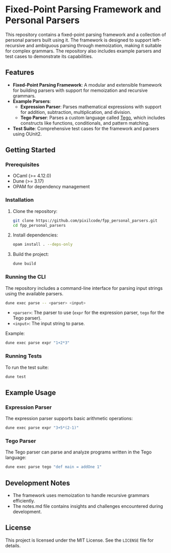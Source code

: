 # Fixed-Point Parsing Framework and Personal Parsers

This repository contains a fixed-point parsing framework and a collection of personal parsers built using it. The framework is designed to support left-recursive and ambiguous parsing through memoization, making it suitable for complex grammars. The repository also includes example parsers and test cases to demonstrate its capabilities.

## Features

- **Fixed-Point Parsing Framework**: A modular and extensible framework for building parsers with support for memoization and recursive grammars.
- **Example Parsers**:
  - **Expression Parser**: Parses mathematical expressions with support for addition, subtraction, multiplication, and division.
  - **Tego Parser**: Parses a custom language called [Tego](https://github.com/pixilcode/tego-lang), which includes constructs like functions, conditionals, and pattern matching.
- **Test Suite**: Comprehensive test cases for the framework and parsers using OUnit2.

## Getting Started

### Prerequisites

- OCaml (>= 4.12.0)
- Dune (>= 3.17)
- OPAM for dependency management

### Installation

1. Clone the repository:
   ```bash
   git clone https://github.com/pixilcode/fpp_personal_parsers.git
   cd fpp_personal_parsers
   ```

2. Install dependencies:
   ```bash
   opam install . --deps-only
   ```

3. Build the project:
   ```bash
   dune build
   ```

### Running the CLI

The repository includes a command-line interface for parsing input strings using the available parsers.

```bash
dune exec parse -- <parser> <input>
```

- `<parser>`: The parser to use (`expr` for the expression parser, `tego` for the Tego parser).
- `<input>`: The input string to parse.

Example:
```bash
dune exec parse expr "1+2*3"
```

### Running Tests

To run the test suite:
```bash
dune test
```

## Example Usage

### Expression Parser

The expression parser supports basic arithmetic operations:
```bash
dune exec parse expr "3+5*(2-1)"
```

### Tego Parser

The Tego parser can parse and analyze programs written in the Tego language:
```bash
dune exec parse tego "def main = addOne 1"
```

## Development Notes

- The framework uses memoization to handle recursive grammars efficiently.
- The notes.md file contains insights and challenges encountered during development.

## License

This project is licensed under the MIT License. See the `LICENSE` file for details.
